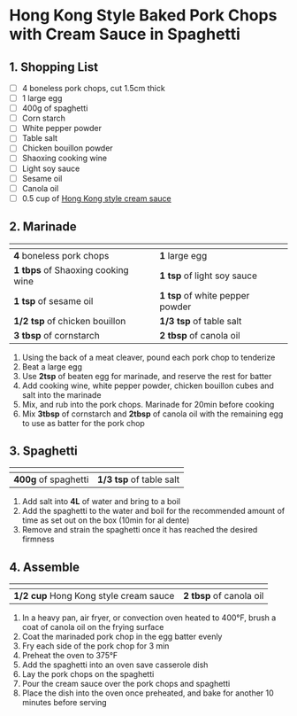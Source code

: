 # Hong Kong Style Baked Pork Chops with Cream Sauce in Spaghetti

## 1. Shopping List
- [ ] 4 boneless pork chops, cut 1.5cm thick
- [ ] 1 large egg
- [ ] 400g of spaghetti
- [ ] Corn starch
- [ ] White pepper powder
- [ ] Table salt
- [ ] Chicken bouillon powder
- [ ] Shaoxing cooking wine
- [ ] Light soy sauce
- [ ] Sesame oil
- [ ] Canola oil
- [ ] 0.5 cup of [Hong Kong style cream sauce][1]

## 2. Marinade
|<!-- -->|<!-- -->|
|---|---|
| **4** boneless pork chops | **1** large egg |
| **1 tbps** of Shaoxing cooking wine | **1 tsp** of light soy sauce |
| **1 tsp** of sesame oil | **1 tsp** of white pepper powder | 
| **1/2 tsp** of chicken bouillon | **1/3 tsp** of table salt |
 | **3 tbsp** of cornstarch |  **2 tbsp** of canola oil |

1. Using the back of a meat cleaver, pound each pork chop to tenderize
2. Beat a large egg
3. Use **2tsp** of beaten egg for marinade, and reserve the rest for batter
4. Add cooking wine, white pepper powder, chicken bouillon cubes and salt into the marinade
5. Mix, and rub into the pork chops. Marinade for 20min before cooking
6. Mix **3tbsp** of cornstarch and **2tbsp** of canola oil with the remaining egg to use as batter for the pork chop

## 3. Spaghetti
|<!-- -->|<!-- -->|
|---|---|
| **400g** of spaghetti | **1/3 tsp** of table salt |

1. Add salt into **4L** of water and bring to a boil
2. Add the spaghetti to the water and boil for the recommended amount of time as set out on the box (10min for al dente)
3. Remove and strain the spaghetti once it has reached the desired firmness

## 4. Assemble
|<!-- -->|<!-- -->|
|---|---|
| **1/2 cup** Hong Kong style cream sauce | **2 tbsp** of canola oil |

1. In a heavy pan, air fryer, or convection oven heated to 400°F, brush a coat of canola oil on the frying surface
2. Coat the marinaded pork chop in the egg batter evenly
3. Fry each side of the pork chop for 3 min
4. Preheat the oven to 375°F
5. Add the spaghetti into an oven save casserole dish
6. Lay the pork chops on the spaghetti
7. Pour the cream sauce over the pork chops and spaghetti
8. Place the dish into the oven once preheated, and bake for another 10 minutes before serving

[1]: https://github.com/nanotalks/recipes/blob/master/Spices%20and%20Sauces/Hong%20Kong%20Style%20Cream%20Sauce.md
